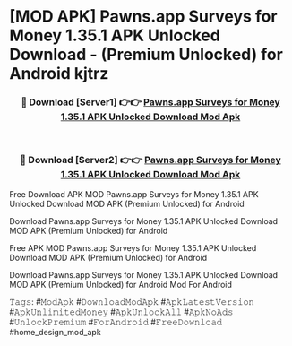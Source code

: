 # [MOD APK] Pawns.app Surveys for Money 1.35.1 APK Unlocked Download - (Premium Unlocked) for Android kjtrz



<div align="center">
<h3>🔴 Download [Server1] 👉👉 <a href="https://momento.my/?title=Pawns.app_Surveys_for_Money_1.35.1_APK_Unlocked_Download">Pawns.app Surveys for Money 1.35.1 APK Unlocked Download Mod Apk</a></h3><br>

<h3>🔴 Download [Server2] 👉👉 <a href="https://momento.my/?title=Pawns.app_Surveys_for_Money_1.35.1_APK_Unlocked_Download">Pawns.app Surveys for Money 1.35.1 APK Unlocked Download Mod Apk</a></h3>
</div>



Free Download APK MOD Pawns.app Surveys for Money 1.35.1 APK Unlocked Download MOD APK (Premium Unlocked) for Android

Download Pawns.app Surveys for Money 1.35.1 APK Unlocked Download MOD APK (Premium Unlocked) for Android

Free APK MOD Pawns.app Surveys for Money 1.35.1 APK Unlocked Download MOD APK (Premium Unlocked) for Android

Download Pawns.app Surveys for Money 1.35.1 APK Unlocked Download MOD APK (Premium Unlocked) for Android Mod For Android

𝚃𝚊𝚐𝚜: #𝙼𝚘𝚍𝙰𝚙𝚔 #𝙳𝚘𝚠𝚗𝚕𝚘𝚊𝚍𝙼𝚘𝚍𝙰𝚙𝚔 #𝙰𝚙𝚔𝙻𝚊𝚝𝚎𝚜𝚝𝚅𝚎𝚛𝚜𝚒𝚘𝚗 #𝙰𝚙𝚔𝚄𝚗𝚕𝚒𝚖𝚒𝚝𝚎𝚍𝙼𝚘𝚗𝚎𝚢 #𝙰𝚙𝚔𝚄𝚗𝚕𝚘𝚌𝚔𝙰𝚕𝚕 #𝙰𝚙𝚔𝙽𝚘𝙰𝚍𝚜 #𝚄𝚗𝚕𝚘𝚌𝚔𝙿𝚛𝚎𝚖𝚒𝚞𝚖 #𝙵𝚘𝚛𝙰𝚗𝚍𝚛𝚘𝚒𝚍 #𝙵𝚛𝚎𝚎𝙳𝚘𝚠𝚗𝚕𝚘𝚊𝚍 #home_design_mod_apk

